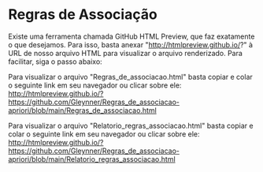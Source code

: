 # Regras de Associação


Existe uma ferramenta chamada GitHub HTML Preview, que faz exatamente o que desejamos. Para isso, basta anexar "http://htmlpreview.github.io/?" à URL de nosso arquivo HTML para visualizar o arquivo renderizado. Para facilitar, siga o passo abaixo:

Para visualizar o arquivo "Regras_de_associacao.html" basta copiar e colar o seguinte link em seu navegador ou clicar sobre ele: http://htmlpreview.github.io/?https://github.com/Gleynner/Regras_de_associacao-apriori/blob/main/Regras_de_associacao.html

Para visualizar o arquivo "Relatorio_regras_associacao.html" basta copiar e colar o seguinte link em seu navegador ou clicar sobre ele: http://htmlpreview.github.io/?https://github.com/Gleynner/Regras_de_associacao-apriori/blob/main/Relatorio_regras_associacao.html
